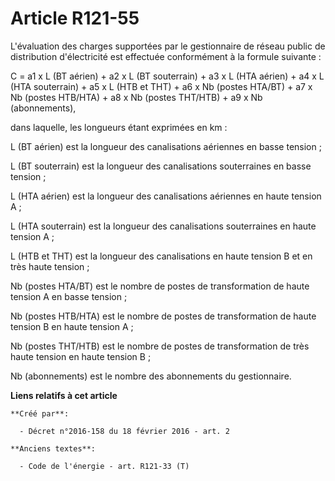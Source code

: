 # Article R121-55

L'évaluation des charges supportées par le gestionnaire de réseau public de distribution d'électricité est effectuée
conformément à la formule suivante :

C = a1 x L (BT aérien) + a2 x L (BT souterrain) + a3 x L (HTA aérien) + a4 x L (HTA souterrain) + a5 x L (HTB et THT) + a6 x
Nb (postes HTA/BT) + a7 x Nb (postes HTB/HTA) + a8 x Nb (postes THT/HTB) + a9 x Nb (abonnements),

dans laquelle, les longueurs étant exprimées en km :

L (BT aérien) est la longueur des canalisations aériennes en basse tension ;

L (BT souterrain) est la longueur des canalisations souterraines en basse tension ;

L (HTA aérien) est la longueur des canalisations aériennes en haute tension A ;

L (HTA souterrain) est la longueur des canalisations souterraines en haute tension A ;

L (HTB et THT) est la longueur des canalisations en haute tension B et en très haute tension ;

Nb (postes HTA/BT) est le nombre de postes de transformation de haute tension A en basse tension ;

Nb (postes HTB/HTA) est le nombre de postes de transformation de haute tension B en haute tension A ;

Nb (postes THT/HTB) est le nombre de postes de transformation de très haute tension en haute tension B ;

Nb (abonnements) est le nombre des abonnements du gestionnaire.

**Liens relatifs à cet article**

	**Créé par**:

	  - Décret n°2016-158 du 18 février 2016 - art. 2

	**Anciens textes**:

	  - Code de l'énergie - art. R121-33 (T)
